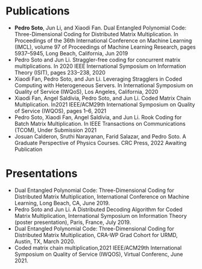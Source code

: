 # Publications 
+ <b>Pedro Soto</b>, Jun Li, and Xiaodi Fan. Dual Entangled Polynomial Code: Three-Dimensional Coding for Distributed Matrix Multiplication. In Proceedings of the 36th International Conference on Machine Learning (IMCL), volume 97 of Proceedings of Machine Learning Research, pages 5937–5945, Long Beach, California, Jun 2019
+ Pedro Soto and Jun Li.  Straggler-free coding for concurrent matrix multiplications.  In 2020 IEEE International Symposium on Information Theory (ISIT), pages 233–238, 2020
+ Xiaodi Fan, Pedro Soto, and Jun Li. Leveraging Stragglers in Coded Computing with Heterogeneous Servers. In International Symposium on Quality of Service (IWQoS), Los Angeles, California, 2020
+ Xiaodi Fan, Angel Saldivia, Pedro Soto, and Jun Li. Coded Matrix Chain Multiplication. In2021 IEEE/ACM29th International Symposium on Quality of Service (IWQOS), pages 1–6, 2021
+ Pedro Soto, Xiaodi Fan, Angel Saldivia, and Jun Li. Rook Coding for Batch Matrix Multiplication. In IEEE Transactions on Communications (TCOM), Under Submission 2021
+ Josuan Calderon, Sruthi Narayanan, Farid Salazar, and Pedro Soto. A Graduate Perspective of Physics Courses. CRC Press, 2022 Awaiting Publication

# Presentations
+ Dual Entangled Polynomial Code: Three-Dimensional Coding for Distributed Matrix Multiplication, International Conference on Machine Learning, Long Beach, CA, June 2019.
+ Pedro Soto and Jun Li. A Distributed Decoding Algorithm for Coded Matrix Multiplication, International Symposium on Information Theory (poster presentation), Paris, France, July 2019.
+ Dual Entangled Polynomial Code: Three-Dimensional Coding for Distributed Matrix Multiplication, CRA-WP Grad Cohort for URMD, Austin, TX, March 2020.
+ Coded matrix chain multiplication,2021 IEEE/ACM29th International Symposium on Quality of Service (IWQOS), Virtual Conferenc, June 2021.
